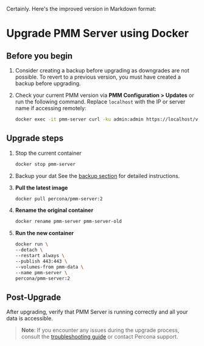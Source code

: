 Certainly. Here's the improved version in Markdown format:





# Upgrade PMM Server using Docker

## Before you begin

1. Consider creating a backup before upgrading as downgrades are not possible. To revert to a previous version, you must have created a backup before upgrading.

2. Check your current PMM version via **PMM Configuration > Updates** or run the following command. Replace `localhost` with the IP or server name if accessing remotely:

    ```sh
   docker exec -it pmm-server curl -ku admin:admin https://localhost/v1/version
    ```

## Upgrade steps

1. Stop the current container
   ```sh
   docker stop pmm-server
   ```

2. Backup your dat
   See the [backup section](#backup) for detailed instructions.

3. **Pull the latest image**
   ```sh
   docker pull percona/pmm-server:2
   ```

4. **Rename the original container**
   ```sh
   docker rename pmm-server pmm-server-old
   ```

5. **Run the new container**
   ```sh
   docker run \
   --detach \
   --restart always \
   --publish 443:443 \
   --volumes-from pmm-data \
   --name pmm-server \
   percona/pmm-server:2
   ```

## Post-Upgrade

After upgrading, verify that PMM Server is running correctly and all your data is accessible.

> **Note**: If you encounter any issues during the upgrade process, consult the [troubleshooting guide](#troubleshooting) or contact Percona support.


